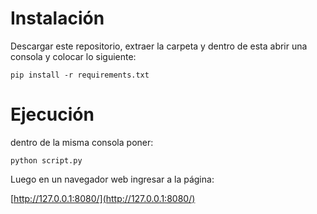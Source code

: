 # Instalación

Descargar este repositorio, extraer la carpeta y dentro de esta abrir una consola y colocar lo siguiente:

```
pip install -r requirements.txt
```

# Ejecución

dentro de la misma consola poner:

```
python script.py
```

Luego en un navegador web ingresar a la página:

[http://127.0.0.1:8080/](http://127.0.0.1:8080/)
